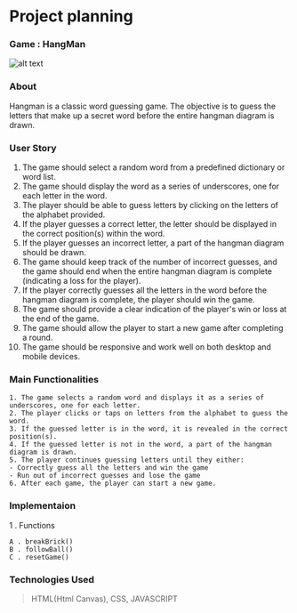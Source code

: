 # Project planning

### Game : HangMan

![alt text](https://play-lh.googleusercontent.com/Eg8Swxv4VMMs-l8r0yzCDVX-Mr6RZiztBFieLfdjH9c5Apn4BoOJT4sMC5Vx5gNnfg)

### About
Hangman is a classic word guessing game. The objective is to guess the letters that make up a secret word before the entire hangman diagram is drawn.

### User Story
1. The game should select a random word from a predefined dictionary or word list.
1. The game should display the word as a series of underscores, one for each letter in the word.
1. The player should be able to guess letters by clicking on the letters of the alphabet provided.
1. If the player guesses a correct letter, the letter should be displayed in the correct position(s) within the word.
1. If the player guesses an incorrect letter, a part of the hangman diagram should be drawn.
1. The game should keep track of the number of incorrect guesses, and the game should end when the entire hangman diagram is complete (indicating a loss for the player).
1. If the player correctly guesses all the letters in the word before the hangman diagram is complete, the player should win the game.
1. The game should provide a clear indication of the player's win or loss at the end of the game.
1. The game should allow the player to start a new game after completing a round.
1. The game should be responsive and work well on both desktop and mobile devices.

### Main Functionalities
```
1. The game selects a random word and displays it as a series of underscores, one for each letter.
2. The player clicks or taps on letters from the alphabet to guess the word.
3. If the guessed letter is in the word, it is revealed in the correct position(s).
4. If the guessed letter is not in the word, a part of the hangman diagram is drawn.
5. The player continues guessing letters until they either:
- Correctly guess all the letters and win the game
- Run out of incorrect guesses and lose the game
6. After each game, the player can start a new game.
```

### Implementaion

1 . Functions

```
A . breakBrick()
B . followBall()
C . resetGame()
```

### Technologies Used
>HTML(Html Canvas), CSS, JAVASCRIPT




